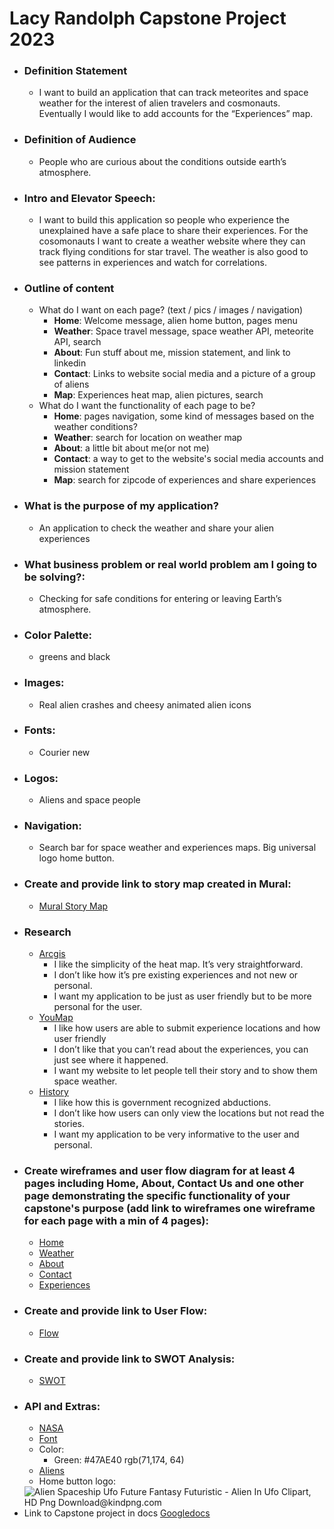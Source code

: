 # Lacy Randolph Capstone Project 2023
- ### Definition Statement
  - I want to build an application that can track meteorites and space weather for the interest of alien travelers and cosmonauts. Eventually I would like to add accounts for the “Experiences” map.
- ### Definition of Audience
  - People who are curious about the conditions outside earth’s atmosphere.
- ### Intro and Elevator Speech:
  - I want to build this application so people who experience the unexplained have a safe place to share their experiences. For the cosomonauts I want to create a weather website where they can track flying conditions for star travel. The weather is also good to see patterns in experiences and watch for correlations.
- ### Outline of content
  - What do I want on each page? (text / pics / images / navigation)
    - **Home**: Welcome message, alien home button, pages menu
    - **Weather**: Space travel message, space weather API, meteorite API, search
    - **About**: Fun stuff about me, mission statement, and link to linkedin
    - **Contact**: Links to website social media and a picture of a group of aliens
    - **Map**: Experiences heat map, alien pictures, search
  - What do I want the functionality of each page to be?
    - **Home**: pages navigation, some kind of messages based on the weather conditions?
    - **Weather**: search for location on weather map
    - **About**: a little bit about me(or not me)
    - **Contact**: a way to get to the website's social media accounts and mission statement
    - **Map**: search for zipcode of experiences and share experiences
- ### What is the purpose of my application?
  - An application to check the weather and share your alien experiences
- ### What business problem or real world problem am I going to be solving?:
  - Checking for safe conditions for entering or leaving Earth’s atmosphere.
- ### Color Palette:
  - greens and black
- ### Images:
  - Real alien crashes and cheesy animated alien icons
- ### Fonts:
  - Courier new
- ### Logos:
  - Aliens and space people
- ### Navigation:
  - Search bar for space weather and experiences maps. Big universal logo home button.
- ### Create and provide link to story map created in Mural:
  - [Mural Story Map](https://app.mural.co/invitation/mural/woo1918/1679953004812?sender=u408f9dbb206ee8cb3b723221&key=bcafab2e-5efd-4609-9054-9c21abd4a059)
- ### Research
  - [Arcgis](https://www.arcgis.com/apps/View/index.html?appid=6cd609921ebc44ff914a4e8059813b16)
    - I like the simplicity of the heat map. It’s very straightforward.
    - I don’t like how it’s pre existing experiences and not new or personal.
    - I want my application to be just as user friendly but to be more personal for the user.
  - [YouMap](https://youmap.com/app/2-ufo-reporting/posts)
    - I like how users are able to submit experience locations and how user friendly
    - I don’t like that you can’t read about the experiences, you can just see where it happened.
    - I want my website to let people tell their story and to show them space weather.
  - [History](https://www.history.com/ufo-sightings-location-map)
    - I like how this is government recognized abductions.
    - I don’t like how users can only view the locations but not read the stories.
    - I want my application to be very informative to the user and personal.
- ### Create wireframes and user flow diagram for at least 4 pages including Home, About, Contact Us and one other page demonstrating the specific functionality of your capstone's purpose (add link to wireframes one wireframe for each page with a min of 4 pages):
  - [Home](https://drive.google.com/file/d/1kILVCtABD690XMGHhNKfctKyeJlQHk_G/view?usp=sharing)
  - [Weather](https://drive.google.com/file/d/1aayDCkNstV1T1WzPBsR5iZrECn2FbwxY/view?usp=sharing)
  - [About](https://drive.google.com/file/d/1wOe9hzxju95Ln0NQYk5RXRdwqCcbON8C/view?usp=sharing)
  - [Contact](https://drive.google.com/file/d/1zcm0rjwd7pDNyuNP5-71YKoHDIReF7HT/view?usp=sharing)
  - [Experiences](https://drive.google.com/file/d/1-mHFcfg72ejpSjM5KVo32M1Ou7oMcFBg/view?usp=sharing)
- ### Create and provide link to User Flow:
  - [Flow](https://drive.google.com/file/d/1rtPy84-nyKu8vT5h5aXCZGyNCHzn4Dm9/view?usp=sharing)
- ### Create and provide link to SWOT Analysis:
  - [SWOT](https://docs.google.com/document/d/11wVyhIlYHkv_ddS8LLWOWLH5pYFqRRRAiqsWw_BcRJg/edit?usp=sharing)
- ### API and Extras:
  - [NASA](https://api.nasa.gov/)
  - [Font](https://fonts.google.com/specimen/Courier+Prime?query=courier
)
  - Color:
    - Green: #47AE40 rgb(71,174, 64)
  - [Aliens](https://www.shutterstock.com/search/alien-crash?image_type=photo)
  - Home button logo:
  <img src="https://www.kindpng.com/picc/m/85-850924_alien-spaceship-ufo-future-fantasy-futuristic-alien-in.png" alt="Alien Spaceship Ufo Future Fantasy Futuristic - Alien In Ufo Clipart, HD Png Download@kindpng.com">
- Link to Capstone project in docs [Googledocs](https://docs.google.com/document/d/1A9bnNGVf0yKDf5FsTSzwvHdTweV9jFQVaSSwRSpnMhM/edit?usp=sharing)


